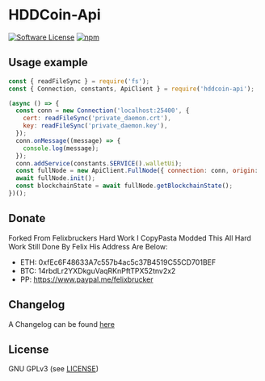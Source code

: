 HDDCoin-Api
======

[![Software License](https://img.shields.io/badge/license-GPL--3.0-brightgreen.svg?style=flat-square)](LICENSE)
[![npm](https://img.shields.io/npm/v/hddcoin-api.svg?style=flat-square)](https://registry.npmjs.org/hddcoin-api)

## Usage example

```js
const { readFileSync } = require('fs');
const { Connection, constants, ApiClient } = require('hddcoin-api');

(async () => {
  const conn = new Connection('localhost:25400', {
    cert: readFileSync('private_daemon.crt'),
    key: readFileSync('private_daemon.key'),
  });
  conn.onMessage((message) => {
    console.log(message);
  });
  conn.addService(constants.SERVICE().walletUi);
  const fullNode = new ApiClient.FullNode({ connection: conn, origin: 'my-cool-service' });
  await fullNode.init();
  const blockchainState = await fullNode.getBlockchainState();
})();
```

## Donate

Forked From Felixbruckers Hard Work I CopyPasta Modded This All Hard Work Still Done By Felix His Address Are Below:
- ETH: 0xfEc6F48633A7c557b4ac5c37B4519C55CD701BEF
- BTC: 14rbdLr2YXDkguVaqRKnPftTPX52tnv2x2
- PP: https://www.paypal.me/felixbrucker

## Changelog

A Changelog can be found [here](https://github.com/MinerGreggy/hddcoin-api/blob/master/CHANGELOG.md)

## License

GNU GPLv3 (see [LICENSE](https://github.com/MinerGreggy/hddcoin-api/blob/master/LICENSE))
